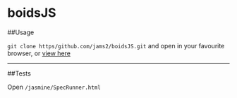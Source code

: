 # boidsJS

##Usage

`git clone https/github.com/jams2/boidsJS.git` and open in your favourite browser, or [view here](https://jams2.github.io/boidsJS)

---

##Tests

Open `/jasmine/SpecRunner.html`


